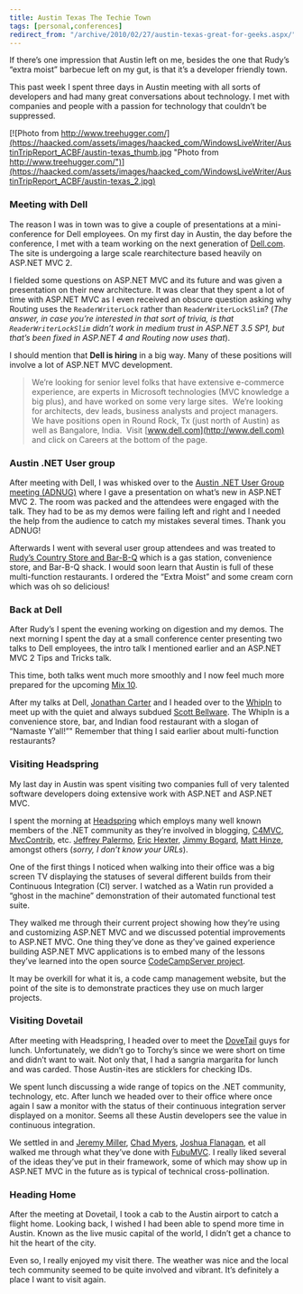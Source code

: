 ```yaml
---
title: Austin Texas The Techie Town
tags: [personal,conferences]
redirect_from: "/archive/2010/02/27/austin-texas-great-for-geeks.aspx/"
---
```


If there’s one impression that Austin left on me, besides the one that
Rudy’s “extra moist” barbecue left on my gut, is that it’s a developer
friendly town.

This past week I spent three days in Austin meeting with all sorts of
developers and had many great conversations about technology. I met with
companies and people with a passion for technology that couldn’t be
suppressed.

[![Photo from
http://www.treehugger.com/](https://haacked.com/assets/images/haacked_com/WindowsLiveWriter/AustinTripReport_ACBF/austin-texas_thumb.jpg "Photo from http://www.treehugger.com/")](https://haacked.com/assets/images/haacked_com/WindowsLiveWriter/AustinTripReport_ACBF/austin-texas_2.jpg)

### Meeting with Dell

The reason I was in town was to give a couple of presentations at a
mini-conference for Dell employees. On my first day in Austin, the day
before the conference, I met with a team working on the next generation
of [Dell.com](http://dell.com/ "Dell.com"). The site is undergoing a
large scale rearchitecture based heavily on ASP.NET MVC 2.

I fielded some questions on ASP.NET MVC and its future and was given a
presentation on their new architecture. It was clear that they spent a
lot of time with ASP.NET MVC as I even received an obscure question
asking why Routing uses the `ReaderWriterLock` rather than
`ReaderWriterLockSlim`? (*The answer, in case you’re interested in that
sort of trivia, is that `ReaderWriterLockSlim` didn’t work in medium
trust in ASP.NET 3.5 SP1, but that’s been fixed in ASP.NET 4 and Routing
now uses that*).

I should mention that **Dell is hiring** in a big way. Many of these
positions will involve a lot of ASP.NET MVC development.

> We’re looking for senior level folks that have extensive e-commerce
> experience, are experts in Microsoft technologies (MVC knowledge a big
> plus), and have worked on some very large sites.  We’re looking for
> architects, dev leads, business analysts and project managers.  We
> have positions open in Round Rock, Tx (just north of Austin) as well
> as Bangalore, India.  Visit [www.dell.com](http://www.dell.com) and
> click on Careers at the bottom of the page.

### Austin .NET User group

After meeting with Dell, I was whisked over to the [Austin .NET User
Group meeting (ADNUG)](http://www.adnug.org/ "Adnug website") where I
gave a presentation on what’s new in ASP.NET MVC 2. The room was packed
and the attendees were engaged with the talk. They had to be as my demos
were failing left and right and I needed the help from the audience to
catch my mistakes several times. Thank you ADNUG!

Afterwards I went with several user group attendees and was treated to
[Rudy’s Country Store and
Bar-B-Q](http://www.rudys.com/ "Rudy's Website") which is a gas station,
convenience store, and Bar-B-Q shack. I would soon learn that Austin is
full of these multi-function restaurants. I ordered the “Extra Moist”
and some cream corn which was oh so delicious!

### Back at Dell

After Rudy’s I spent the evening working on digestion and my demos. The
next morning I spent the day at a small conference center presenting two
talks to Dell employees, the intro talk I mentioned earlier and an
ASP.NET MVC 2 Tips and Tricks talk.

This time, both talks went much more smoothly and I now feel much more
prepared for the upcoming [Mix 10](http://live.visitmix.com/ "Mix 10").

After my talks at Dell, [Jonathan
Carter](http://lostintangent.com/ "Jonathan Carter's Blog") and I headed
over to the [WhipIn](http://whipin.com/ "WhipIn") to meet up with the
quiet and always subdued [Scott
Bellware](http://blog.scottbellware.com/ "Scott Bellware"). The WhipIn
is a convenience store, bar, and Indian food restaurant with a slogan of
“Namaste Y’all!”" Remember that thing I said earlier about
multi-function restaurants?

### Visiting Headspring

My last day in Austin was spent visiting two companies full of very
talented software developers doing extensive work with ASP.NET and
ASP.NET MVC.

I spent the morning at
[Headspring](http://www.headspringsystems.com/ "Headspring Website")
which employs many well known members of the .NET community as they’re
involved in blogging,
[C4MVC](http://www.c4mvc.net/ "Community for MVC"),
[MvcContrib](http://www.codeplex.com/MVCContrib/ "MVC Contrib"), etc.
[Jeffrey Palermo](http://jeffreypalermo.com/ "Jeffrey Palermo"), [Eric
Hexter](http://geekswithblogs.net/hex/Default.aspx "Eric Hexter's Blog"),
[Jimmy
Bogard](http://www.lostechies.com/blogs/jimmy_bogard/default.aspx "Jimmy Bogard"),
[Matt Hinze](http://mhinze.com/ "Matt Hinze"), amongst others (*sorry, I
don’t know your URLs*).

One of the first things I noticed when walking into their office was a
big screen TV displaying the statuses of several different builds from
their Continuous Integration (CI) server. I watched as a Watin run
provided a “ghost in the machine” demonstration of their automated
functional test suite.

They walked me through their current project showing how they’re using
and customizing ASP.NET MVC and we discussed potential improvements to
ASP.NET MVC. One thing they’ve done as they’ve gained experience
building ASP.NET MVC applications is to embed many of the lessons
they’ve learned into the open source [CodeCampServer
project](http://code.google.com/p/codecampserver/ "CodeCampServer").

It may be overkill for what it is, a code camp management website, but
the point of the site is to demonstrate practices they use on much
larger projects.

### Visiting Dovetail

After meeting with Headspring, I headed over to meet the
[DoveTail](http://www.dovetailsoftware.com/ "Dovetail Software website")
guys for lunch. Unfortunately, we didn’t go to Torchy’s since we were
short on time and didn’t want to wait. Not only that, I had a sangria
margarita for lunch and was carded. Those Austin-ites are sticklers for
checking IDs.

We spent lunch discussing a wide range of topics on the .NET community,
technology, etc. After lunch we headed over to their office where once
again I saw a monitor with the status of their continuous integration
server displayed on a monitor. Seems all these Austin developers see the
value in continuous integration.

We settled in and [Jeremy
Miller](http://codebetter.com/blogs/jeremy.miller/ "Jeremy D. Miller's Blog"),
[Chad
Myers](http://www.lostechies.com/blogs/chad_myers/ "Chad Myer's Blog"),
[Joshua
Flanagan](http://www.lostechies.com/blogs/joshuaflanagan/ "Joshua Flanagan's Blog"),
et all walked me through what they’ve done with
[FubuMVC](http://github.com/darthfubumvc/fubumvc "FubuMVC"). I really
liked several of the ideas they’ve put in their framework, some of which
may show up in ASP.NET MVC in the future as is typical of technical
cross-pollination.

### Heading Home

After the meeting at Dovetail, I took a cab to the Austin airport to
catch a flight home. Looking back, I wished I had been able to spend
more time in Austin. Known as the live music capital of the world, I
didn’t get a chance to hit the heart of the city.

Even so, I really enjoyed my visit there. The weather was nice and the
local tech community seemed to be quite involved and vibrant. It’s
definitely a place I want to visit again.

